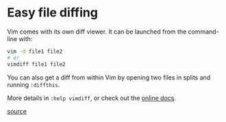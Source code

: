 # Easy file diffing

Vim comes with its own diff viewer. It can be launched from the command-line
with:

```bash
vim -d file1 file2
# or
vimdiff file1 file2
```

You can also get a diff from within Vim by opening two files in
splits and running `:diffthis`.

More details in `:help vimdiff`, or check out the [online docs].

[online docs]: http://vimdoc.sourceforge.net/htmldoc/diff.html#vimdiff

[source](https://github.com/thoughtbot/til/blob/master/vim/diffing-from-the-command-line.md)
